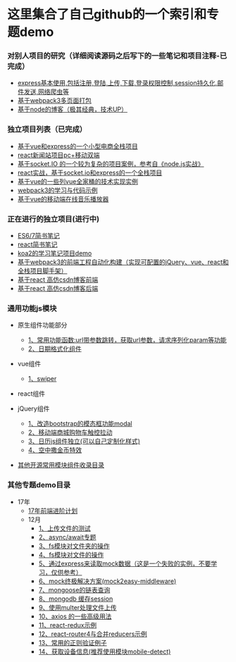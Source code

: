 # 这里集合了自己github的一个索引和专题demo

### 对别人项目的研究（详细阅读源码之后写下的一些笔记和项目注释-已完成）

- [express基本使用,包括注册,登陆,上传,下载,登录权限控制,session持久化,邮件发送,网络爬虫等](https://github.com/yanlele/express)
- [基于webpack3多页面打包](https://github.com/yanlele/webpack-dev)
- [基于node的博客（极其经典，技术UP）](https://github.com/yanlele/N-blog)

### 独立项目列表（已完成）

- [基于vue和express的一个小型电商全栈项目](https://github.com/yanlele/nodeMall)
- [react新闻站项目pc+移动双端](https://github.com/yanlele/React-News)
- [基于socket.IO 的一个较为复杂的项目案例，参考自《node.js实战》](https://github.com/yanlele/chatApplication)
- [react实战，基于socket.io和express的一个全栈项目](https://github.com/yanlele/ReactAppChatWork)
- [基于vue的一些列vue全家桶的技术实现实例](https://github.com/yanlele/vueModel)
- [webpack3的学习与代码示例](https://github.com/yanlele/webpack3Study)
- [基于vue的移动端在线音乐播放器](https://github.com/yanlele/yanle-music)

### 正在进行的独立项目(进行中)

- [ES6/7简书笔记](./book/ES6&7)
- [react简书笔记](book/react专题)
- [koa2的学习笔记项目demo](https://github.com/yanlele/koa-study)
- [基于webpack3的前端工程自动化构建（实现可配置的jQuery、vue、react和全栈项目脚手架）](https://github.com/yanlele/le-cli)
- [基于react 高仿csdn博客前端](https://github.com/yanlele/react-blog-front)
- [基于react 高仿csdn博客后端](https://github.com/yanlele/react-blog-server)

### 通用功能js模块
- 原生组件功能部分
    - [1、常用功能函数:url带参数跳转，获取url参数，请求序列化param等功能](./通用功能js模块/js/1、site/site.js)
    - [2、日期格式化组件](./通用功能js模块/js/2、日期格式化组件/dateFormat.js)
- vue组件
    - [1、swiper](./通用功能js模块/vue/1、swiper/swiper.vue)
- react组件
- jQuery组件
    - [1、改造bootstrap的模态框功能modal](./通用功能js模块/jquery/1、modal)
    - [2、移动端商城购物车触控拉动](./通用功能js模块/jquery/2、touch/touch.js)
    - [3、日历js组件独立(可以自己定制化样式)](./通用功能js模块/jquery/3、calendar/AutoDate.js)
    - [4、空中撒金币特效](./通用功能js模块/jquery/4、点击撒金币特效/canvas撒金币.html)
    
- [其他开源常用模块组件收录目录](./通用功能js模块/other)

### 其他专题demo目录

- 17年
    - [17年前端进阶计划](./book/17年前端进阶计划.md)
    - 12月
        - [1、上传文件的测试](/17年/12月/1、上传文件的测试)
        - [2、async/await专题](./17年/12月/2、async&&await)
        - [3、fs模块对文件夹的操作](./17年/12月/3、fs模块学习)
        - [4、fs模块对文件的操作](./17年/12月/4、fs对文件的操作)
        - [5、通过express来读取mock数据（这是一个失败的实例，不要学习，仅供参考）](./17年/12月/5、通过express来读取mock数据（这是一个失败的实例，不要学习，仅供参考）)
        - [6、mock终极解决方案(mock2easy-middleware)](./17年/12月/6、mock终极解决方案/server.js)
        - [7、mongoose的链表查询](./17年/12月/7、mongoose的链表查询)
        - [8、mongodb 缓存session](./17年/12月/8、mongodb缓存session)
        - [9、使用multer处理文件上传](./17年/12月/9、使用multer处理文件上传)
        - [10、axios 的一些高级用法](./17年/12月/10、axios%20的一些高级用法)
        - [11、react-redux示例](./17年/12月/11、react-redux示例)
        - [12、react-router4与合并reducers示例](./17年/12月/12、react-router4与合并reducers示例)
        - [13、常用的正则验证例子](./17年/12月/13、正则验证)
        - [14、获取设备信息(推荐使用模块mobile-detect)](./17年/12月/14、获取设备信息专题/index.js)